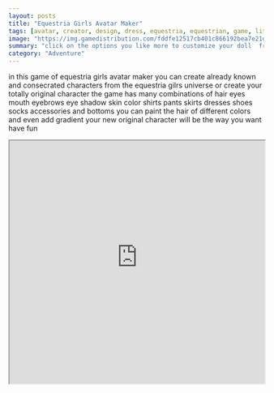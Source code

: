 ```yaml
---
layout: posts
title: "Equestria Girls Avatar Maker"
tags: [avatar, creator, design, dress, equestria, equestrian, game, little, pony, studio, free, online, games, oyna, game, free, games, play, play, games]
image: "https://img.gamedistribution.com/fddfe12517cb401c866192bea7e21d49.jpg"
summary: "click on the options you like more to customize your doll  free online games oyna game free games play play games"
category: "Adventure"
---
```


in this game of equestria girls avatar maker you can create already known and consecrated characters from the equestria gilrs universe or create your totally original character the game has many combinations of hair eyes mouth eyebrows eye shadow skin color shirts pants skirts dresses shoes socks accessories and bottoms you can paint the hair of different colors and even add gradient your new original character will be the way you want have fun

<iframe width="100%" height="480px;" src="https://html5.gamedistribution.com/fddfe12517cb401c866192bea7e21d49/"></iframe>